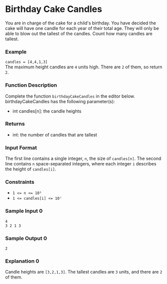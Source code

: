 # Birthday Cake Candles
You are in charge of the cake for a child's birthday. You have decided the cake will have one candle for each year of their total age. They will only be able to blow out the tallest of the candles. Count how many candles are tallest.

### Example
`candles = [4,4,1,3]`  
The maximum height candles are `4` units high. There are `2` of them, so return `2`.

### Function Description
Complete the function `birthdayCakeCandles` in the editor below.
birthdayCakeCandles has the following parameter(s):
- int candles[n]: the candle heights

### Returns
- int: the number of candles that are tallest

### Input Format
The first line contains a single integer, `n`, the size of `candles[n]`.
The second line contains `n` space-separated integers, where each integer `i` describes the height of `candles[i]`.

### Constraints
- `1 <= n <= 10⁵`
- `1 <= candles[i] <= 10⁷`

### Sample Input 0
```
4
3 2 1 3
```
### Sample Output 0
```
2
```
### Explanation 0
Candle heights are `[3,2,1,3]`. The tallest candles are `3` units, and there are `2` of them.